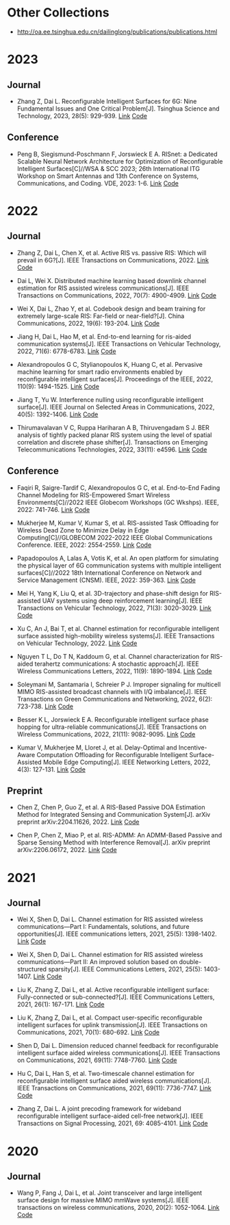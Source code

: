 # Other Collections
* http://oa.ee.tsinghua.edu.cn/dailinglong/publications/publications.html

# 2023
## Journal
* Zhang Z, Dai L. Reconfigurable Intelligent Surfaces for 6G: Nine Fundamental Issues and One Critical Problem[J]. Tsinghua Science and Technology, 2023, 28(5): 929-939. [Link](https://ieeexplore.ieee.org/abstract/document/10130029/) [Code](http://oa.ee.tsinghua.edu.cn/dailinglong/publications/code/Reconfigurable%20intelligent%20surfaces%20for%206G%20Nine%20fundamental%20issues%20and%20one%20critical%20problem.zip)

## Conference
* Peng B, Siegismund-Poschmann F, Jorswieck E A. RISnet: a Dedicated Scalable Neural Network Architecture for Optimization of Reconfigurable Intelligent Surfaces[C]//WSA & SCC 2023; 26th International ITG Workshop on Smart Antennas and 13th Conference on Systems, Communications, and Coding. VDE, 2023: 1-6. [Link](https://ieeexplore.ieee.org/abstract/document/10104573/) [Code](https://github.com/bilepeng/risnet)

# 2022
## Journal
* Zhang Z, Dai L, Chen X, et al. Active RIS vs. passive RIS: Which will prevail in 6G?[J]. IEEE Transactions on Communications, 2022. [Link](https://ieeexplore.ieee.org/abstract/document/9998527/) [Code](http://oa.ee.tsinghua.edu.cn/dailinglong/publications/code/Active_RIS_vs._Passive_RIS_Which_Will_Prevail_in_6G.zip)

* Dai L, Wei X. Distributed machine learning based downlink channel estimation for RIS assisted wireless communications[J]. IEEE Transactions on Communications, 2022, 70(7): 4900-4909. [Link](https://ieeexplore.ieee.org/abstract/document/9775110/) [Code](http://oa.ee.tsinghua.edu.cn/dailinglong/publications/code/Distributed%20machine%20learning%20based%20downlink%20channel%20estimation%20for%20RIS%20assisted%20wireless%20communications.zip)

* Wei X, Dai L, Zhao Y, et al. Codebook design and beam training for extremely large-scale RIS: Far-field or near-field?[J]. China Communications, 2022, 19(6): 193-204. [Link](https://ieeexplore.ieee.org/abstract/document/9810144/) [Code](http://oa.ee.tsinghua.edu.cn/dailinglong/publications/code/Codebook%20design%20and%20beam%20training%20for%20extremely%20large-scale%20RIS%20Far-field%20or%20near-field.zip)

* Jiang H, Dai L, Hao M, et al. End-to-end learning for ris-aided communication systems[J]. IEEE Transactions on Vehicular Technology, 2022, 71(6): 6778-6783. [Link](https://ieeexplore.ieee.org/abstract/document/9745781/) [Code](http://oa.ee.tsinghua.edu.cn/dailinglong/publications/code/End-to-End%20Learning%20for%20RIS-Aided%20Communication%20Systems.zip)

* Alexandropoulos G C, Stylianopoulos K, Huang C, et al. Pervasive machine learning for smart radio environments enabled by reconfigurable intelligent surfaces[J]. Proceedings of the IEEE, 2022, 110(9): 1494-1525. [Link](https://ieeexplore.ieee.org/abstract/document/9864655/) [Code](https://github.com/NoesysLab/DRL_RIS_Tutorial)

* Jiang T, Yu W. Interference nulling using reconfigurable intelligent surface[J]. IEEE Journal on Selected Areas in Communications, 2022, 40(5): 1392-1406. [Link](https://ieeexplore.ieee.org/abstract/document/9681803/) [Code](https://github.com/taojiang-github/RIS-Interference-Nulling)

* Thirumavalavan V C, Ruppa Hariharan A B, Thiruvengadam S J. BER analysis of tightly packed planar RIS system using the level of spatial correlation and discrete phase shifter[J]. Transactions on Emerging Telecommunications Technologies, 2022, 33(11): e4596. [Link](https://onlinelibrary.wiley.com/doi/abs/10.1002/ett.4596) [Code](https://github.com/vetrvl/BER-analysis-of-tightly-packed-planar-RIS/)

## Conference
* Faqiri R, Saigre-Tardif C, Alexandropoulos G C, et al. End-to-End Fading Channel Modeling for RIS-Empowered Smart Wireless Environments[C]//2022 IEEE Globecom Workshops (GC Wkshps). IEEE, 2022: 741-746. [Link](https://ieeexplore.ieee.org/abstract/document/10008536/) [Code](https://github.com/philipp-delhougne/PhysFad)

* Mukherjee M, Kumar V, Kumar S, et al. RIS-assisted Task Offloading for Wireless Dead Zone to Minimize Delay in Edge Computing[C]//GLOBECOM 2022-2022 IEEE Global Communications Conference. IEEE, 2022: 2554-2559. [Link](https://ieeexplore.ieee.org/abstract/document/10001478/) [Code](https://github.com/MithunHub/RISOffloading/GC2022)

* Papadopoulos A, Lalas A, Votis K, et al. An open platform for simulating the physical layer of 6G communication systems with multiple intelligent surfaces[C]//2022 18th International Conference on Network and Service Management (CNSM). IEEE, 2022: 359-363. [Link](https://ieeexplore.ieee.org/abstract/document/9965098/) [Code](https://github.com/alexpapad95/6G-simulation-platform)

* Mei H, Yang K, Liu Q, et al. 3D-trajectory and phase-shift design for RIS-assisted UAV systems using deep reinforcement learning[J]. IEEE Transactions on Vehicular Technology, 2022, 71(3): 3020-3029. [Link](https://ieeexplore.ieee.org/abstract/document/9684973) [Code](https://github.com/HaiboMei/UAV-RIS-DRL.git)

* Xu C, An J, Bai T, et al. Channel estimation for reconfigurable intelligent surface assisted high-mobility wireless systems[J]. IEEE Transactions on Vehicular Technology, 2022. [Link](https://ieeexplore.ieee.org/abstract/document/9875062/) [Code](https://github.com/cx1g08/RIS_Ricean/)

* Nguyen T L, Do T N, Kaddoum G, et al. Channel characterization for RIS-aided terahertz communications: A stochastic approach[J]. IEEE Wireless Communications Letters, 2022, 11(9): 1890-1894. [Link](https://ieeexplore.ieee.org/abstract/document/9805798/) [Code](https://github.com/thanhluannguyen/THz-RIS-Stochastic)

* Soleymani M, Santamaria I, Schreier P J. Improper signaling for multicell MIMO RIS-assisted broadcast channels with I/Q imbalance[J]. IEEE Transactions on Green Communications and Networking, 2022, 6(2): 723-738. [Link](https://ieeexplore.ieee.org/abstract/document/9669183/) [Code](https://github.com/SSTGroup)

* Besser K L, Jorswieck E A. Reconfigurable intelligent surface phase hopping for ultra-reliable communications[J]. IEEE Transactions on Wireless Communications, 2022, 21(11): 9082-9095. [Link](https://ieeexplore.ieee.org/abstract/document/9775574/) [Code](https://github.com/klb2/ris-phase-hopping)

* Kumar V, Mukherjee M, Lloret J, et al. Delay-Optimal and Incentive-Aware Computation Offloading for Reconfigurable Intelligent Surface-Assisted Mobile Edge Computing[J]. IEEE Networking Letters, 2022, 4(3): 127-131. [Link](https://ieeexplore.ieee.org/abstract/document/9812750/) [Code](https://github.com/DelayAndIncentiveRIS)

## Preprint
* Chen Z, Chen P, Guo Z, et al. A RIS-Based Passive DOA Estimation Method for Integrated Sensing and Communication System[J]. arXiv preprint arXiv:2204.11626, 2022. [Link](https://arxiv.org/abs/2204.11626) [Code](https://github.com/chenpengseu/PassiveDOA-ISAC-RIS.git)

* Chen P, Chen Z, Miao P, et al. RIS-ADMM: An ADMM-Based Passive and Sparse Sensing Method with Interference Removal[J]. arXiv preprint arXiv:2206.06172, 2022. [Link](https://arxiv.org/abs/2206.06172) [Code](https://github.com/chenpengseu/RIS-ADMM.git)

# 2021
## Journal
* Wei X, Shen D, Dai L. Channel estimation for RIS assisted wireless communications—Part I: Fundamentals, solutions, and future opportunities[J]. IEEE communications letters, 2021, 25(5): 1398-1402. [Link](https://ieeexplore.ieee.org/abstract/document/9328501/) [Code](http://oa.ee.tsinghua.edu.cn/dailinglong/publications/code/Channel%20estimation%20for%20RIS%20assisted%20wireless%20communications.zip)

* Wei X, Shen D, Dai L. Channel estimation for RIS assisted wireless communications—Part II: An improved solution based on double-structured sparsity[J]. IEEE Communications Letters, 2021, 25(5): 1403-1407. [Link](https://ieeexplore.ieee.org/abstract/document/9328485/) [Code](http://oa.ee.tsinghua.edu.cn/dailinglong/publications/code/Channel%20estimation%20for%20RIS%20assisted%20wireless%20communications.zip)

* Liu K, Zhang Z, Dai L, et al. Active reconfigurable intelligent surface: Fully-connected or sub-connected?[J]. IEEE Communications Letters, 2021, 26(1): 167-171. [Link](https://ieeexplore.ieee.org/abstract/document/9568854/) [Code](http://oa.ee.tsinghua.edu.cn/dailinglong/publications/code/Active%20reconfigurable%20intelligent%20surface%20Fully-connected%20or%20sub-connected.zip)

* Liu K, Zhang Z, Dai L, et al. Compact user-specific reconfigurable intelligent surfaces for uplink transmission[J]. IEEE Transactions on Communications, 2021, 70(1): 680-692. [Link](https://ieeexplore.ieee.org/abstract/document/9598898/) [Code](http://oa.ee.tsinghua.edu.cn/dailinglong/publications/code/Compact%20user-specific%20reconfigurable%20intelligent%20surfaces%20for%20uplink%20transmission.zip)

* Shen D, Dai L. Dimension reduced channel feedback for reconfigurable intelligent surface aided wireless communications[J]. IEEE Transactions on Communications, 2021, 69(11): 7748-7760. [Link](https://ieeexplore.ieee.org/abstract/document/9497113/) [Code](http://oa.ee.tsinghua.edu.cn/dailinglong/publications/code/Dimension%20reduced%20channel%20feedback%20for%20reconfigurable%20intelligent%20surface%20aided%20wireless%20communications.zip)

* Hu C, Dai L, Han S, et al. Two-timescale channel estimation for reconfigurable intelligent surface aided wireless communications[J]. IEEE Transactions on Communications, 2021, 69(11): 7736-7747. [Link](https://ieeexplore.ieee.org/abstract/document/9400843/) [Code](http://oa.ee.tsinghua.edu.cn/dailinglong/publications/code/Two-timescale%20channel%20estimation%20for%20reconfigurable%20intelligent%20surface%20aided%20wireless%20communications.zip)

* Zhang Z, Dai L. A joint precoding framework for wideband reconfigurable intelligent surface-aided cell-free network[J]. IEEE Transactions on Signal Processing, 2021, 69: 4085-4101. [Link](https://ieeexplore.ieee.org/abstract/document/9459505/) [Code](http://oa.ee.tsinghua.edu.cn/dailinglong/publications/code/A%20joint%20precoding%20framework%20for%20wideband%20reconfigurable%20intelligent%20surface-aided%20cell-free%20network.zip)

# 2020
## Journal
* Wang P, Fang J, Dai L, et al. Joint transceiver and large intelligent surface design for massive MIMO mmWave systems[J]. IEEE transactions on wireless communications, 2020, 20(2): 1052-1064. [Link](https://ieeexplore.ieee.org/abstract/document/9234098/) [Code](http://oa.ee.tsinghua.edu.cn/dailinglong/publications/code/Joint%20transceiver%20and%20large%20intelligent%20surface%20design%20for%20massive%20MIMO%20mmWave%20systems.zip)
